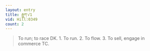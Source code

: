 ```yaml
---
layout: entry
title: རྒྱུག་√1
vid: Hill:0349
count: 2
---
```

> To run; to race DK\. 1\. To run\. 2\. To flow\. 3\. To sell, engage in commerce TC\.


